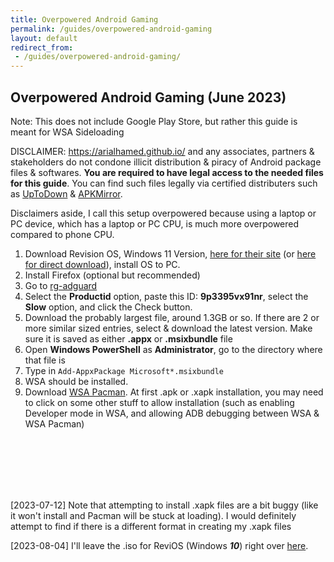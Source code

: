 ```yaml
---
title: Overpowered Android Gaming
permalink: /guides/overpowered-android-gaming
layout: default
redirect_from:
 - /guides/overpowered-android-gaming/
---
```


## Overpowered Android Gaming (June 2023)

Note: This does not include Google Play Store, but rather this guide is meant for WSA Sideloading

DISCLAIMER: <a href="https://arialhamed.github.io/">https://arialhamed.github.io/</a> and any associates, partners & stakeholders do not condone illicit distribution & piracy of Android package files & softwares. **You are required to have legal access to the needed files for this guide**. You can find such files legally via certified distributers such as <a href="https://en.uptodown.com/android" target="_blank">UpToDown</a> & <a href="https://www.apkmirror.com/" target="_blank">APKMirror</a>.

Disclaimers aside, I call this setup overpowered because using a laptop or PC device, which has a laptop or PC CPU, is much more overpowered compared to phone CPU.

1. Download Revision OS, Windows 11 Version, <a href="https://revi.cc/revios/download" target="_blank">here for their site</a> (or <a href="https://pixeldrain.com/u/EtQ5TmBH" target="_blank">here for direct download</a>), install OS to PC.
1. Install Firefox (optional but recommended)
1. Go to <a href="https://store.rg-adguard.net/" target="_blank">rg-adguard</a>
1. Select the **Productid** option, paste this ID: **9p3395vx91nr**, select the **Slow** option, and click the Check button.
1. Download the probably largest file, around 1.3GB or so. If there are 2 or more similar sized entries, select & download the latest version. Make sure it is saved as either **.appx** or **.msixbundle** file
1. Open **Windows PowerShell** as **Administrator**, go to the directory where that file is
1. Type in `Add-AppxPackage Microsoft*.msixbundle`
1. WSA should be installed. 
1. Download <a href="https://github.com/alesimula/wsa_pacman" target="_blank">WSA Pacman</a>. At first .apk or .xapk installation, you may need to click on some other stuff to allow installation (such as enabling Developer mode in WSA, and allowing ADB debugging between WSA & WSA Pacman)

<br><br><br><br><br>

[2023-07-12] Note that attempting to install .xapk files are a bit buggy (like it won't install and Pacman will be stuck at loading). I would definitely attempt to find if there is a different format in creating my .xapk files 

[2023-08-04] I'll leave the .iso for ReviOS (Windows **_10_**) right over [here](https://pixeldrain.com/u/nuwAvC3M).


